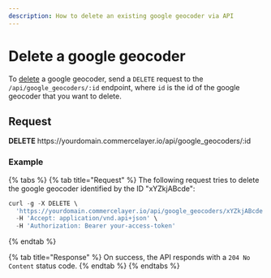```yaml
---
description: How to delete an existing google geocoder via API
---
```


# Delete a google geocoder

To <a href="https://docs.commercelayer.io/developers/deleting-resources" target="_blank">delete</a> a google geocoder, send a `DELETE` request to the `/api/google_geocoders/:id` endpoint, where `id` is the id of the google geocoder that you want to delete.

## Request

**DELETE** https://<i></i>yourdomain.commercelayer.io/api/google_geocoders/:id

### Example

{% tabs %}
{% tab title="Request" %}
The following request tries to delete the google geocoder identified by the ID "xYZkjABcde":

```javascript
curl -g -X DELETE \
  'https://yourdomain.commercelayer.io/api/google_geocoders/xYZkjABcde' \
  -H 'Accept: application/vnd.api+json' \
  -H 'Authorization: Bearer your-access-token'
```
{% endtab %}

{% tab title="Response" %}
On success, the API responds with a `204 No Content` status code.
{% endtab %}
{% endtabs %}

